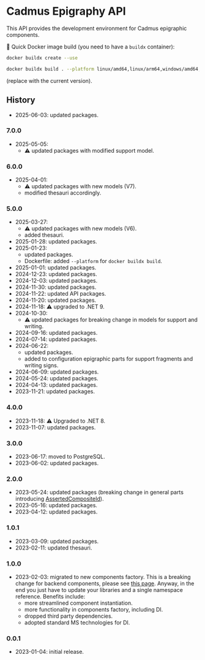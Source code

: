 # Cadmus Epigraphy API

This API provides the development environment for Cadmus epigraphic components.

🐋 Quick Docker image build (you need to have a `buildx` container):

```bash
docker buildx create --use

docker buildx build . --platform linux/amd64,linux/arm64,windows/amd64,windows/arm64 -t vedph2020/cadmus-epigraphy-api:3.0.0 -t vedph2020/cadmus-epigraphy-api:latest --push
```

(replace with the current version).

## History

- 2025-06-03: updated packages.

### 7.0.0

- 2025-05-05:
  - ⚠️ updated packages with modified support model.

### 6.0.0

- 2025-04-01:
  - ⚠️ updated packages with new models (V7).
  - modified thesauri accordingly.

### 5.0.0

- 2025-03-27:
  - ⚠️ updated packages with new models (V6).
  - added thesauri.
- 2025-01-28: updated packages.
- 2025-01-23:
	- updated packages.
	- Dockerfile: added `--platform` for `docker buildx build`.
- 2025-01-01: updated packages.
- 2024-12-23: updated packages.
- 2024-12-03: updated packages.
- 2024-11-30: updated packages.
- 2024-11-22: updated API packages.
- 2024-11-20: updated packages.
- 2024-11-18: ⚠️ upgraded to .NET 9.
- 2024-10-30:
  - ⚠️ updated packages for breaking change in models for support and writing.
- 2024-09-16: updated packages.
- 2024-07-14: updated packages.
- 2024-06-22:
  - updated packages.
  - added to configuration epigraphic parts for support fragments and writing signs.
- 2024-06-09: updated packages.
- 2024-05-24: updated packages.
- 2024-04-13: updated packages.
- 2023-11-21: updated packages.

### 4.0.0

- 2023-11-18: ⚠️ Upgraded to .NET 8.
- 2023-11-07: updated packages.

### 3.0.0

- 2023-06-17: moved to PostgreSQL.
- 2023-06-02: updated packages.

### 2.0.0

- 2023-05-24: updated packages (breaking change in general parts introducing [AssertedCompositeId](https://github.com/vedph/cadmus-bricks-shell/blob/master/projects/myrmidon/cadmus-refs-asserted-ids/README.md#asserted-composite-id)).
- 2023-05-16: updated packages.
- 2023-04-12: updated packages.

### 1.0.1

- 2023-03-09: updated packages.
- 2023-02-11: updated thesauri.

### 1.0.0

- 2023-02-03: migrated to new components factory. This is a breaking change for backend components, please see [this page](https://myrmex.github.io/overview/cadmus/dev/history/#2023-02-01---backend-infrastructure-upgrade). Anyway, in the end you just have to update your libraries and a single namespace reference. Benefits include:
  - more streamlined component instantiation.
  - more functionality in components factory, including DI.
  - dropped third party dependencies.
  - adopted standard MS technologies for DI.

### 0.0.1

- 2023-01-04: initial release.
